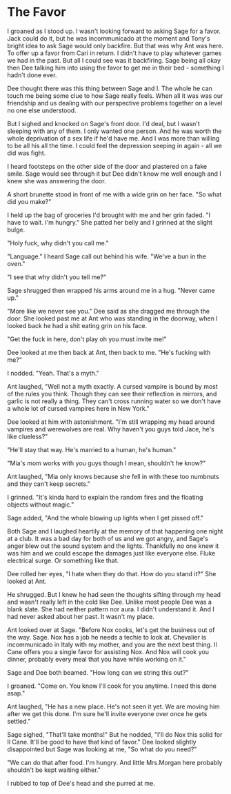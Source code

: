 #  The Favor

I groaned as I stood up. I wasn't looking forward to asking Sage for a favor.
Jack could do it, but he was incommunicado at the moment and Tony's bright idea
to ask Sage would only backfire. But that was why Ant was here. To offer up a
favor from Cari in return. I didn't have to play whatever games we had in the
past. But all I could see was it backfiring. Sage being all okay then Dee
talking him into using the favor to get me in their bed - something I hadn't
done ever.

Dee thought there was this thing between Sage and I. The whole he can touch me
being some clue to how Sage really feels. When all it was was our friendship and
us dealing with our perspective problems together on a level no one else
understood.

But I sighed and knocked on Sage's front door. I'd deal, but I wasn't sleeping
with any of them. I only wanted one person. And he was worth the whole
deprivation of a sex life if he'd have me. And I was more than willing to be all
his all the time. I could feel the depression seeping in again - all we did was
fight.

I heard footsteps on the other side of the door and plastered on a fake smile.
Sage would see through it but Dee didn't know me well enough and I knew she was
answering the door.

A short brunette stood in front of me with a wide grin on her face. "So what did
you make?"

I held up the bag of groceries I'd brought with me and her grin faded. "I have
to wait. I'm hungry." She patted her belly and I grinned at the slight bulge.

"Holy fuck, why didn't you call me."

"Language." I heard Sage call out behind his wife. "We've a bun in the oven."

"I see that why didn't you tell me?"

Sage shrugged then wrapped his arms around me in a hug. "Never came up."

"More like we never see you." Dee said as she dragged me through the door. She
looked past me at Ant who was standing in the doorway, when I looked back he had
a shit eating grin on his face.

"Get the fuck in here, don't play oh you must invite me!"

Dee looked at me then back at Ant, then back to me. "He's fucking with me?"

I nodded. "Yeah. That's a myth."

Ant laughed, "Well not a myth exactly. A cursed vampire is bound by most of the
rules you think. Though they can see their reflection in mirrors, and garlic is
not really a thing. They can't cross running water so we don't have a whole lot
of cursed vampires here in New York."

Dee looked at him with astonishment. "I'm still wrapping my head around vampires
and werewolves are real. Why haven't you guys told Jace, he's like clueless?"

"He'll stay that way. He's married to a human, he's human."

"Mia's mom works with you guys though I mean, shouldn't he know?"

Ant laughed, "Mia only knows because she fell in with these too numbnuts and
they can't keep secrets."

I grinned. "It's kinda hard to explain the random fires and the floating objects
without magic."

Sage added, "And the whole blowing up lights when I get pissed off."

Both Sage and I laughed heartily at the memory of that happening one night at a
club. It was a bad day for both of us and we got angry, and Sage's anger blew
out the sound system and the lights. Thankfully no one knew it was him and we
could escape the damages just like everyone else. Fluke electrical surge. Or
something like that.

Dee rolled her eyes, "I hate when they do that. How do you stand it?" She looked
at Ant.

He shrugged. But I knew he had seen the thoughts sifting through my head and
wasn't really left in the cold like Dee. Unlike most people Dee was a blank
slate. She had neither pattern nor aura. I didn't understand it. And I had never
asked about her past. It wasn't my place.

Ant looked over at Sage. "Before Nox cooks, let's get the business out of the
way. Sage. Nox has a job he needs a techie to look at. Chevalier is
incommunicado in Italy with my mother, and you are the next best thing. Il Cane
offers you a single favor for assisting Nox. And Nox will cook you dinner,
probably every meal that you have while working on it."

Sage and Dee both beamed. "How long can we string this out?"

I groaned. "Come on. You know I'll cook for you anytime. I need this done asap."

Ant laughed, "He has a new place. He's not seen it yet. We are moving him after
we get this done. I'm sure he'll invite everyone over once he gets settled."

Sage sighed, "That'll take months!" But he nodded, "I'll do Nox this solid for
Il Cane. It'll be good to have that kind of favor." Dee looked slightly
disappointed but Sage was looking at me, "So what do you need?"

"We can do that after food. I'm hungry. And little Mrs.Morgan here probably
shouldn't be kept waiting either."

I rubbed to top of Dee's head and she purred at me.

